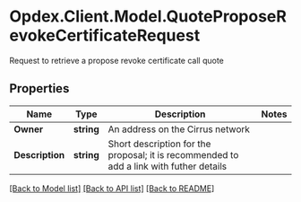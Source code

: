 # Opdex.Client.Model.QuoteProposeRevokeCertificateRequest
Request to retrieve a propose revoke certificate call quote

## Properties

Name | Type | Description | Notes
------------ | ------------- | ------------- | -------------
**Owner** | **string** | An address on the Cirrus network | 
**Description** | **string** | Short description for the proposal; it is recommended to add a link with futher details | 

[[Back to Model list]](../README.md#documentation-for-models) [[Back to API list]](../README.md#documentation-for-api-endpoints) [[Back to README]](../README.md)

